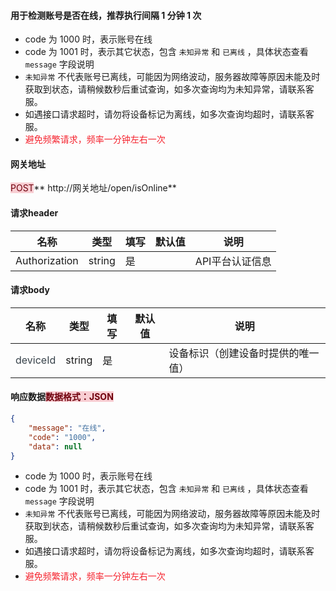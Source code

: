 #### 用于检测账号是否在线，推荐执行间隔 1 分钟 1 次
+ code 为 1000 时，表示账号在线
+ code 为 1001 时，表示其它状态，包含 `未知异常` 和 `已离线` ，具体状态查看 `message` 字段说明
+ `未知异常` 不代表账号已离线，可能因为网络波动，服务器故障等原因未能及时获取到状态，请稍候数秒后重试查询，如多次查询均为未知异常，请联系客服。
+ 如遇接口请求超时，请勿将设备标记为离线，如多次查询均超时，请联系客服。
+ <font style="color:#F5222D;">避免频繁请求，频率一分钟左右一次</font>

#### 网关地址
<font style="background:#F8CED3;color:#70000D">POST</font>** http://网关地址/open/isOnline**

#### 请求header
| **名称** | **类型** | **填写** | **默认值** | **说明** |
| --- | --- | --- | --- | --- |
| Authorization | string | 是 |  | API平台认证信息 |


#### 请求body
| **名称** | **类型** | **填写** | **默认值** | **说明** |
| --- | --- | --- | --- | --- |
| <font style="color:#364149;background-color:#FFFFFF;">deviceId</font> | string | 是 |  | 设备标识（创建设备时提供的唯一值） |


#### 响应数据<font style="background:#F8CED3;color:#70000D">数据格式：JSON</font>
```json
{
    "message": "在线",
    "code": "1000",
    "data": null
}
```





+ code 为 1000 时，表示账号在线
+ code 为 1001 时，表示其它状态，包含 `未知异常` 和 `已离线` ，具体状态查看 `message` 字段说明
+ `未知异常` 不代表账号已离线，可能因为网络波动，服务器故障等原因未能及时获取到状态，请稍候数秒后重试查询，如多次查询均为未知异常，请联系客服。
+ 如遇接口请求超时，请勿将设备标记为离线，如多次查询均超时，请联系客服。
+ <font style="color:#F5222D;">避免频繁请求，频率一分钟左右一次</font>

